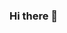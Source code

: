 ### Hi there 👋

<!--
**verfremdet/verfremdet** is a ✨ _special_ ✨ repository because its `README.md` (this file) appears on your GitHub profile.

Here are some ideas to get you started:

- 🔭 I’m currently working on a Java Project
- 🌱 I’m currently learning some Java and other stuff
- 👯 I’m looking to collaborate on a video game maby...
- 🤔 I’m looking for help with nothing right now
- 💬 Ask me about anything
- 📫 How to reach me: Twitter
-->
